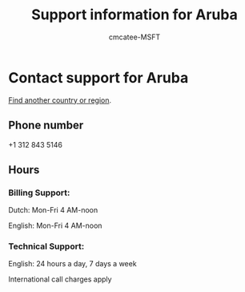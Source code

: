 ﻿---                                
title: Support information for Aruba
author: cmcatee-MSFT
ms.author: cmcatee
manager: mnirkhe
audience: Admin
ms.topic: reference
ms.service: o365-administration
ms.collection: Adm_Support
localization_priority: Priority
description: Learn how to contact support for your country or region.
ROBOTS: NOINDEX, NOFOLLOW
---

# Contact support for Aruba

[Find another country or region](../contact-support-for-business-products.md).

## Phone number
+1 312 843 5146

## Hours
### Billing Support:

Dutch: Mon-Fri 4 AM-noon

English: Mon-Fri 4 AM-noon

### Technical Support:

English: 24 hours a day, 7 days a week

International call charges apply